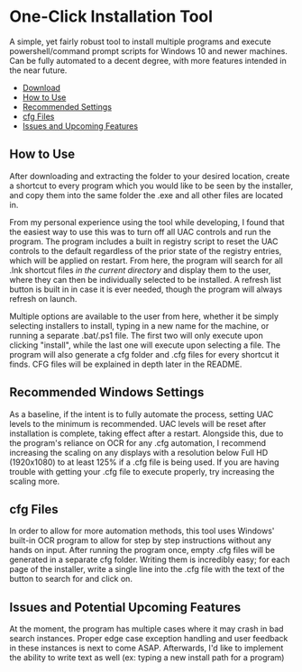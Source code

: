 # One-Click Installation Tool

A simple, yet fairly robust tool to install multiple programs and execute powershell/command prompt scripts for Windows 10 and newer machines. Can be fully automated to a decent degree, with more features intended in the near future.

- [Download](https://github.com/narekb8/AutomatedInstallerTool/releases/latest)
- [How to Use](#how-to-use)
- [Recommended Settings](#recommended-windows-settings)
- [cfg Files](#cfg-files)
- [Issues and Upcoming Features](#issues-and-potential-upcoming-features)

## How to Use

After downloading and extracting the folder to your desired location, create a shortcut to every program which you would like to be seen by the installer, and copy them into the same folder the .exe and all other files are located in.

From my personal experience using the tool while developing, I found that the easiest way to use this was to turn off all UAC controls and run the program. The program includes a built in registry script to reset the UAC controls to the default regardless of the prior state of the registry entries, which will be applied on restart. From here, the program will search for all .lnk shortcut files *in the current directory* and display them to the user, where they can then be individually selected to be installed. A refresh list button is built in in case it is ever needed, though the program will always refresh on launch.

Multiple options are available to the user from here, whether it be simply selecting installers to install, typing in a new name for the machine, or running a separate .bat/.ps1 file. The first two will only execute upon clicking "install", while the last one will execute upon selecting a file. The program will also generate a cfg folder and .cfg files for every shortcut it finds. CFG files will be explained in depth later in the README.

## Recommended Windows Settings

As a baseline, if the intent is to fully automate the process, setting UAC levels to the minimum is recommended. UAC levels will be reset after installation is complete, taking effect after a restart. Alongside this, due to the program's reliance on OCR for any .cfg automation, I recommend increasing the scaling on any displays with a resolution below Full HD (1920x1080) to at least 125% if a .cfg file is being used. If you are having trouble with getting your .cfg file to execute properly, try increasing the scaling more.

## cfg Files

In order to allow for more automation methods, this tool uses Windows' built-in OCR program to allow for step by step instructions without any hands on input. After running the program once, empty .cfg files will be generated in a separate cfg folder. Writing them is incredibly easy; for each page of the installer, write a single line into the .cfg file with the text of the button to search for and click on.

## Issues and Potential Upcoming Features

At the moment, the program has multiple cases where it may crash in bad search instances. Proper edge case exception handling and user feedback in these instances is next to come ASAP. 
Afterwards, I'd like to implement the ability to write text as well (ex: typing a new install path for a program)
